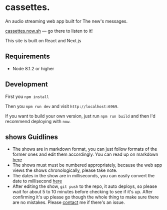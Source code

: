 # cassettes.

An audio streaming web app built for The new's messages.

[cassettes.now.sh](https://cassettes.now.sh/) — go there to listen to it!

This site is built on React and Next.js

## Requirements
- Node 8.1.2 or higher

## Development

First you `npm install`

Then you `npm run dev` and visit `http://localhost:6969`.


If you want to build your own version, just run `npm run build` and then I'd recommend deploying with `now`.

## shows Guidlines
- The shows are in markdown format, you can just follow formats of the former ones and edit them accordingly. You can read up on markdown [here](https://github.com/adam-p/markdown-here/wiki/Markdown-Cheatsheet)
- The shows must must be numbered appropriately, because the web app views the shows chronologically, please take note.
- The dates in the show are in milliseconds, you can easily convert the date to millisecond [here](https://www.epochconverter.com/)
- After editing the show, ```git push``` to the repo, it auto deploys, so please wait for about 5 to 10 minutes before checking to see if it's up. After confirming it's up please go though the whole thing to make sure there are no mistakes. Please [contact](http://t.me/p31umi) me if there's an issue.

